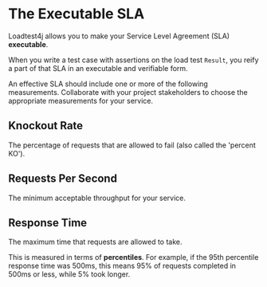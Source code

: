 # The Executable SLA

Loadtest4j allows you to make your Service Level Agreement (SLA) **executable**.

When you write a test case with assertions on the load test `Result`, you reify a part of that SLA in an executable and verifiable form.

An effective SLA should include one or more of the following measurements. Collaborate with your project stakeholders to choose the appropriate measurements for your service. 

## Knockout Rate

The percentage of requests that are allowed to fail (also called the 'percent KO').

## Requests Per Second

The minimum acceptable throughput for your service.

## Response Time

The maximum time that requests are allowed to take.

This is measured in terms of **percentiles**. For example, if the 95th percentile response time was 500ms, this means 95% of requests completed in 500ms or less, while 5% took longer.
